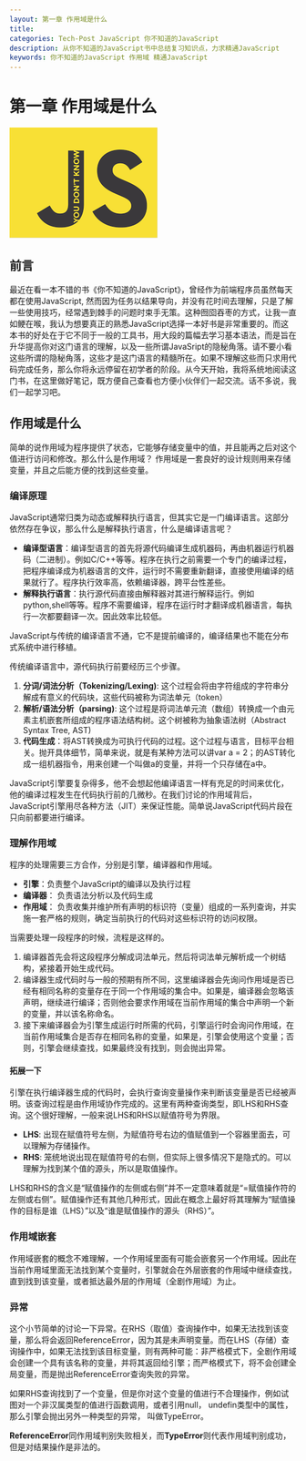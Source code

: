 ```yaml
---
layout: 第一章 作用域是什么
title: 
categories: Tech-Post JavaScript 你不知道的JavaScript
description: 从你不知道的JavaScript书中总结复习知识点，力求精通JavaScript
keywords: 你不知道的JavaScript 作用域 精通JavaScript
---
```


# 第一章 作用域是什么

![book](/images/blog/you_dont_know_js.png)

## 前言 

最近在看一本不错的书《你不知道的JavaScript》，曾经作为前端程序员虽然每天都在使用JavaScript, 然而因为任务以结果导向，并没有花时间去理解，只是了解一些使用技巧，经常遇到棘手的问题时束手无策。这种囫囵吞枣的方式，让我一直如鲠在喉，我认为想要真正的熟悉JavaScript选择一本好书是非常重要的。而这本书的好处在于它不同于一般的工具书，用大段的篇幅去学习基本语法，而是旨在升华提高你对这门语言的理解，以及一些所谓JavaSript的隐秘角落。请不要小看这些所谓的隐秘角落，这些才是这门语言的精髓所在。如果不理解这些而只求用代码完成任务，那么你将永远停留在初学者的阶段。从今天开始，我将系统地阅读这门书，在这里做好笔记，既方便自己查看也方便小伙伴们一起交流。话不多说，我们一起学习吧。

## 作用域是什么

简单的说作用域为程序提供了状态，它能够存储变量中的值，并且能再之后对这个值进行访问和修改。那么什么是作用域？ 作用域是一套良好的设计规则用来存储变量，并且之后能方便的找到这些变量。

### 编译原理
JavaScript通常归类为动态或解释执行语言，但其实它是一门编译语言。这部分依然存在争议，那么什么是解释执行语言，什么是编译语言呢？

* **编译型语言**：编译型语言的首先将源代码编译生成机器码，再由机器运行机器码（二进制）。例如C/C++等等。程序在执行之前需要一个专门的编译过程，把程序编译成为机器语言的文件，运行时不需要重新翻译，直接使用编译的结果就行了。程序执行效率高，依赖编译器，跨平台性差些。
* **解释执行语言**：执行源代码直接由解释器对其进行解释运行。例如python,shell等等。程序不需要编译，程序在运行时才翻译成机器语言，每执行一次都要翻译一次。因此效率比较低。


JavaScript与传统的编译语言不通，它不是提前编译的，编译结果也不能在分布式系统中进行移植。

传统编译语言中，源代码执行前要经历三个步骤。
1.  **分词/词法分析（Tokenizing/Lexing)**: 这个过程会将由字符组成的字符串分解成有意义的代码块，这些代码被称为词法单元（token）
2.  **解析/语法分析（parsing)**: 这个过程是将词法单元流（数组）转换成一个由元素主机嵌套所组成的程序语法结构树。这个树被称为抽象语法树（Abstract Syntax Tree, AST)
3.  **代码生成**：将AST转换成为可执行代码的过程。这个过程与语言，目标平台相关。抛开具体细节，简单来说，就是有某种方法可以讲var a = 2；的AST转化成一组机器指令，用来创建一个叫做a的变量，并将一个只存储在a中。

JavaScript引擎要复杂得多，他不会想起他编译语言一样有充足的时间来优化，他的编译过程发生在代码执行前的几微秒。在我们讨论的作用域背后，JavaScript引擎用尽各种方法（JIT）来保证性能。简单说JavaScript代码片段在只向前都要进行编译。

### 理解作用域
程序的处理需要三方合作，分别是引擎，编译器和作用域。

* **引擎**：负责整个JavaScript的编译以及执行过程
* **编译器**： 负责语法分析以及代码生成
* **作用域**： 负责收集并维护所有声明的标识符（变量）组成的一系列查询，并实施一套严格的规则，确定当前执行的代码对这些标识符的访问权限。

当需要处理一段程序的时候，流程是这样的。
1. 编译器首先会将这段程序分解成词法单元，然后将词法单元解析成一个树结构，紧接着开始生成代码。
2. 编译器生成代码时与一般的预期有所不同，这里编译器会先询问作用域是否已经有相同名称的变量存在于同一个作用域的集合中。如果是，编译器会忽略该声明，继续进行编译；否则他会要求作用域在当前作用域的集合中声明一个新的变量，并以该名称命名。
3. 接下来编译器会为引擎生成运行时所需的代码，引擎运行时会询问作用域，在当前作用域集合是否存在相同名称的变量，如果是，引擎会使用这个变量；否则，引擎会继续查找，如果最终没有找到，则会抛出异常。

#### 拓展一下
引擎在执行编译器生成的代码时，会执行查询变量操作来判断该变量是否已经被声明。该查询过程是由作用域协作完成的。这里有两种查询类型，即LHS和RHS查询。这个很好理解，一般来说LHS和RHS以赋值符号为界限。

* **LHS**: 出现在赋值符号左侧，为赋值符号右边的值赋值到一个容器里面去，可以理解为存储操作。
* **RHS**: 笼统地说出现在赋值符号的右侧，但实际上很多情况下是隐式的。可以理解为找到某个值的源头，所以是取值操作。

LHS和RHS的含义是“赋值操作的左侧或右侧”并不一定意味着就是“=赋值操作符的左侧或右侧”。赋值操作还有其他几种形式，因此在概念上最好将其理解为“赋值操作的目标是谁（LHS）”以及“谁是赋值操作的源头（RHS）”。

### 作用域嵌套
作用域嵌套的概念不难理解，一个作用域里面有可能会嵌套另一个作用域。因此在当前作用域里面无法找到某个变量时，引擎就会在外层嵌套的作用域中继续查找，直到找到该变量，或者抵达最外层的作用域（全剧作用域）为止。

### 异常
这个小节简单的讨论一下异常。在RHS（取值）查询操作中，如果无法找到该变量，那么将会返回ReferenceError，因为其是未声明变量。而在LHS（存储）查询操作中，如果无法找到该目标变量，则有两种可能：非严格模式下，全剧作用域会创建一个具有该名称的变量，并将其返回给引擎；而严格模式下，将不会创建全局变量，而是抛出ReferenceError查询失败的异常。

如果RHS查询找到了一个变量，但是你对这个变量的值进行不合理操作，例如试图对一个非汉属类型的值进行函数调用，或者引用null， undefin类型中的属性，那么引擎会抛出另外一种类型的异常， 叫做TypeError。

**ReferenceError**同作用域判别失败相关，而**TypeError**则代表作用域判别成功，但是对结果操作是非法的。